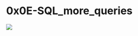 # 0x0E-SQL_more_queries

![](https://holbertonintranet.s3.amazonaws.com/uploads/medias/2020/3/bc2575fee3303b731031.png?X-Amz-Algorithm=AWS4-HMAC-SHA256&X-Amz-Credential=AKIARDDGGGOU5BHMTQX4%2F20220714%2Fus-east-1%2Fs3%2Faws4_request&X-Amz-Date=20220714T155459Z&X-Amz-Expires=86400&X-Amz-SignedHeaders=host&X-Amz-Signature=4aaf3fb4786ae2cc80b15f854f917d2a802d38d2cd954de0a4a05c765fb916fe)
